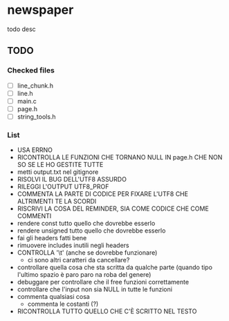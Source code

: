 # newspaper

todo desc

## TODO

### Checked files

- [ ] line_chunk.h
- [ ] line.h
- [ ] main.c
- [ ] page.h
- [ ] string_tools.h

### List

- USA ERRNO
- RICONTROLLA LE FUNZIONI CHE TORNANO NULL IN page.h CHE NON SO SE LE HO GESTITE TUTTE
- metti output.txt nel gitignore
- RISOLVI IL BUG DELL'UTF8 ASSURDO
- RILEGGI L'OUTPUT UTF8_PROF
- COMMENTA LA PARTE DI CODICE PER FIXARE L'UTF8 CHE ALTRIMENTI TE LA SCORDI
- RISCRIVI LA COSA DEL REMINDER, SIA COME CODICE CHE COME COMMENTI
- rendere const tutto quello che dovrebbe esserlo
- rendere unsigned tutto quello che dovrebbe esserlo
- fai gli headers fatti bene
- rimuovere includes inutili negli headers
- CONTROLLA '\t' (anche se dovrebbe funzionare)
    - ci sono altri caratteri da cancellare?
- controllare quella cosa che sta scritta da qualche parte (quando tipo l'ultimo spazio è paro paro na roba del genere)
- debuggare per controllare che il free funzioni correttamente
- controllare che l'input non sia NULL in tutte le funzioni
- commenta qualsiasi cosa
    - commenta le costanti (?)
- RICONTROLLA TUTTO QUELLO CHE C'È SCRITTO NEL TESTO
